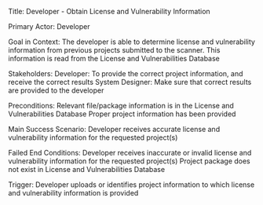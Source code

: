 Title: Developer - Obtain License and Vulnerability Information

Primary Actor: Developer

Goal in Context: The developer is able to determine license and vulnerability information from previous projects submitted to the scanner. This information is read from the License and Vulnerabilities Database

Stakeholders:
Developer: To provide the correct project information, and receive the correct results
System Designer: Make sure that correct results are provided to the developer

Preconditions:
Relevant file/package information is in the License and Vulnerabilities Database
Proper project information has been provided

Main Success Scenario: Developer receives accurate license and vulnerability information for the requested project(s)

Failed End Conditions: 
Developer receives inaccurate or invalid license and vulnerability information for the requested project(s)
Project package does not exist in License and Vulnerabilities Database

Trigger: Developer uploads or identifies project information to which license and vulnerability information is provided
